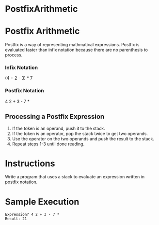 # PostfixArithmetic

# Postfix Arithmetic

Postfix is a way of representing mathmatical expressions. Postfix is evaluated faster than infix notation because there are no parenthesis to process.

### Infix Notation
(4 + 2 - 3) * 7

### Postfix Notation
4 2 + 3 - 7 *

## Processing a Postfix Expression
1. If the token is an operand, push it to the stack.
2. If the token is an operator, pop the stack twice to get two operands.
3. Use the operator on the two operands and push the result to the stack.
4. Repeat steps 1-3 until done reading.

# Instructions

Write a program that uses a stack to evaluate an expression written in postfix notation.


# Sample Execution
```
Expression? 4 2 + 3 - 7 *
Result: 21
```
